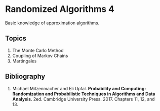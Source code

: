 # Randomized Algorithms 4
Basic knowledge of approximation algorithms.

## Topics
1.	The Monte Carlo Method 
2.	Coupling of Markov Chains
3.	Martingales

## Bibliography
1. Michael Mitzenmacher and Eli Upfal. **Probability and Computing: Randomization and Probabilistic Techniques in Algorithms and Data Analysis**. 2ed. Cambridge University Press. 2017.  Chapters 11, 12, and 13.